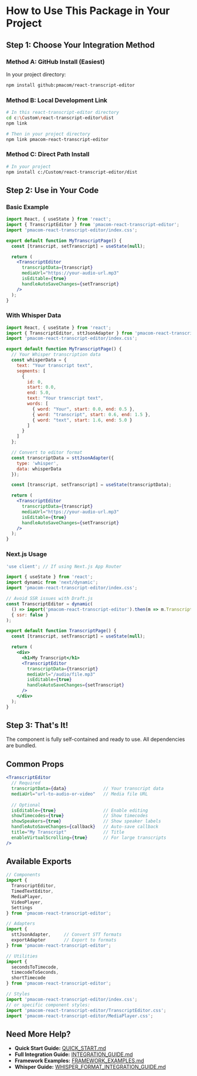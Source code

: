 # How to Use This Package in Your Project

## Step 1: Choose Your Integration Method

### Method A: GitHub Install (Easiest)

In your project directory:

```bash
npm install github:pmacom/react-transcript-editor
```

### Method B: Local Development Link

```bash
# In this react-transcript-editor directory
cd c:\Custom\react-transcript-editor\dist
npm link

# Then in your project directory
npm link pmacom-react-transcript-editor
```

### Method C: Direct Path Install

```bash
# In your project
npm install c:/Custom/react-transcript-editor/dist
```

## Step 2: Use in Your Code

### Basic Example

```jsx
import React, { useState } from 'react';
import { TranscriptEditor } from 'pmacom-react-transcript-editor';
import 'pmacom-react-transcript-editor/index.css';

export default function MyTranscriptPage() {
  const [transcript, setTranscript] = useState(null);

  return (
    <TranscriptEditor
      transcriptData={transcript}
      mediaUrl="https://your-audio-url.mp3"
      isEditable={true}
      handleAutoSaveChanges={setTranscript}
    />
  );
}
```

### With Whisper Data

```jsx
import React, { useState } from 'react';
import { TranscriptEditor, sttJsonAdapter } from 'pmacom-react-transcript-editor';
import 'pmacom-react-transcript-editor/index.css';

export default function MyTranscriptPage() {
  // Your Whisper transcription data
  const whisperData = {
    text: "Your transcript text",
    segments: [
      {
        id: 0,
        start: 0.0,
        end: 5.0,
        text: "Your transcript text",
        words: [
          { word: "Your", start: 0.0, end: 0.5 },
          { word: "transcript", start: 0.6, end: 1.5 },
          { word: "text", start: 1.6, end: 5.0 }
        ]
      }
    ]
  };

  // Convert to editor format
  const transcriptData = sttJsonAdapter({
    type: 'whisper',
    data: whisperData
  });

  const [transcript, setTranscript] = useState(transcriptData);

  return (
    <TranscriptEditor
      transcriptData={transcript}
      mediaUrl="https://your-audio-url.mp3"
      isEditable={true}
      handleAutoSaveChanges={setTranscript}
    />
  );
}
```

### Next.js Usage

```jsx
'use client'; // If using Next.js App Router

import { useState } from 'react';
import dynamic from 'next/dynamic';
import 'pmacom-react-transcript-editor/index.css';

// Avoid SSR issues with Draft.js
const TranscriptEditor = dynamic(
  () => import('pmacom-react-transcript-editor').then(m => m.TranscriptEditor),
  { ssr: false }
);

export default function TranscriptPage() {
  const [transcript, setTranscript] = useState(null);

  return (
    <div>
      <h1>My Transcript</h1>
      <TranscriptEditor
        transcriptData={transcript}
        mediaUrl="/audio/file.mp3"
        isEditable={true}
        handleAutoSaveChanges={setTranscript}
      />
    </div>
  );
}
```

## Step 3: That's It!

The component is fully self-contained and ready to use. All dependencies are bundled.

## Common Props

```jsx
<TranscriptEditor
  // Required
  transcriptData={data}              // Your transcript data
  mediaUrl="url-to-audio-or-video"   // Media file URL
  
  // Optional
  isEditable={true}                  // Enable editing
  showTimecodes={true}               // Show timecodes
  showSpeakers={true}                // Show speaker labels
  handleAutoSaveChanges={callback}   // Auto-save callback
  title="My Transcript"              // Title
  enableVirtualScrolling={true}      // For large transcripts
/>
```

## Available Exports

```jsx
// Components
import {
  TranscriptEditor,
  TimedTextEditor,
  MediaPlayer,
  VideoPlayer,
  Settings
} from 'pmacom-react-transcript-editor';

// Adapters
import {
  sttJsonAdapter,     // Convert STT formats
  exportAdapter       // Export to formats
} from 'pmacom-react-transcript-editor';

// Utilities
import {
  secondsToTimecode,
  timecodeToSeconds,
  shortTimecode
} from 'pmacom-react-transcript-editor';

// Styles
import 'pmacom-react-transcript-editor/index.css';
// or specific component styles:
import 'pmacom-react-transcript-editor/TranscriptEditor.css';
import 'pmacom-react-transcript-editor/MediaPlayer.css';
```

## Need More Help?

- **Quick Start Guide:** [QUICK_START.md](./QUICK_START.md)
- **Full Integration Guide:** [INTEGRATION_GUIDE.md](./INTEGRATION_GUIDE.md)
- **Framework Examples:** [FRAMEWORK_EXAMPLES.md](./FRAMEWORK_EXAMPLES.md)
- **Whisper Guide:** [WHISPER_FORMAT_INTEGRATION_GUIDE.md](./WHISPER_FORMAT_INTEGRATION_GUIDE.md)
